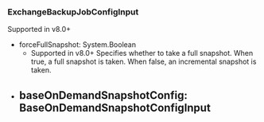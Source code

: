 ### ExchangeBackupJobConfigInput
Supported in v8.0+

- forceFullSnapshot: System.Boolean
  - Supported in v8.0+
      Specifies whether to take a full snapshot. When true, a full snapshot is taken. When false, an incremental snapshot is taken.
- baseOnDemandSnapshotConfig: BaseOnDemandSnapshotConfigInput
  - 
